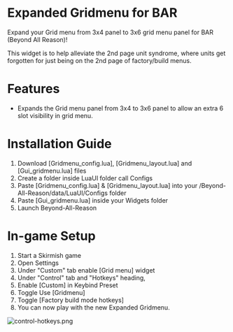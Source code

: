 # Expanded Gridmenu for BAR
Expand your Grid menu from 3x4 panel to 3x6 grid menu panel for BAR (Beyond All Reason)! 

This widget is to help alleviate the 2nd page unit syndrome, where units get forgotten for just being on the 2nd page of factory/build menus.

# Features
- Expands the Grid menu panel from 3x4 to 3x6 panel to allow an extra 6 slot visibility in grid menu.

# Installation Guide
1. Download [Gridmenu_config.lua], [Gridmenu_layout.lua] and [Gui_gridmenu.lua] files
2. Create a folder inside LuaUI folder call Configs
3. Paste [Gridmenu_config.lua] & [Gridmenu_layout.lua] into your /Beyond-All-Reason/data/LuaUI/Configs folder
4. Paste [Gui_gridmenu.lua] inside your Widgets folder
5. Launch Beyond-All-Reason

# In-game Setup
1. Start a Skirmish game
2. Open Settings
3. Under "Custom" tab enable [Grid menu] widget
4. Under "Control" tab and "Hotkeys" heading,
5. Enable [Custom] in Keybind Preset
6. Toggle Use [Gridmenu]
7. Toggle [Factory build mode hotkeys]
8. You can now play with the new Expanded Gridmenu.

![control-hotkeys.png](https://github.com/DMikey86/BAR-Widgets/Pictures/Control-Hotkeys.png)

